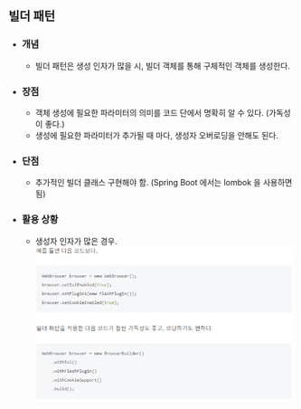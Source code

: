 ## 빌더 패턴

* ### 개념
    * 빌더 패턴은 생성 인자가 많을 시, 빌더 객체를 통해 구체적인 객체를 생성한다.
    

* ### 장점
    * 객체 생성에 필요한 파라미터의 의미를 코드 단에서 명확히 알 수 있다. (가독성이 좋다.)
    * 생성에 필요한 파라미터가 추가될 때 마다, 생성자 오버로딩을 안해도 된다.
    

* ### 단점
    * 추가적인 빌더 클래스 구현해야 함. (Spring Boot  에서는 lombok 을 사용하면 됨)
    

* ### 활용 상황
    * 생성자 인자가 많은 경우.
        ![img.png](img.png)